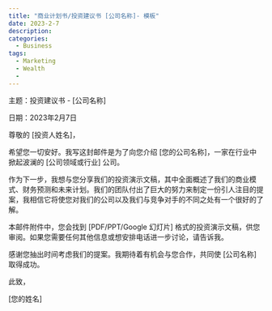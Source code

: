 ```yaml
---
title: "商业计划书/投资建议书 [公司名称]- 模板"
date: 2023-2-7
description: 
categories:
  - Business
tags:
  - Marketing
  - Wealth
  - 
---
```



主题：投资建议书 - [公司名称]

日期：2023年2月7日

尊敬的 [投资人姓名]，

希望您一切安好。我写这封邮件是为了向您介绍 [您的公司名称]，一家在行业中掀起波澜的 [公司领域或行业] 公司。

作为下一步，我想与您分享我们的投资演示文稿，其中全面概述了我们的商业模式、财务预测和未来计划。我们的团队付出了巨大的努力来制定一份引人注目的提案，我相信它将使您对我们的公司以及我们与竞争对手的不同之处有一个很好的了解。

本邮件附件中，您会找到 [PDF/PPT/Google 幻灯片] 格式的投资演示文稿，供您审阅。如果您需要任何其他信息或想安排电话进一步讨论，请告诉我。

感谢您抽出时间考虑我们的提案。我期待着有机会与您合作，共同使 [公司名称] 取得成功。

此致，

[您的姓名]